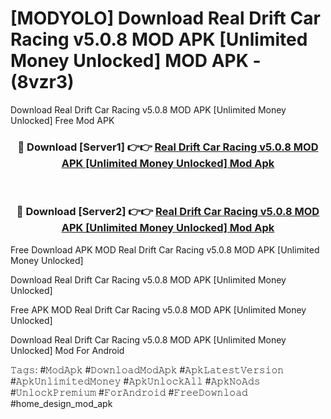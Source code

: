 # [MODYOLO] Download Real Drift Car Racing v5.0.8 MOD APK [Unlimited Money Unlocked] MOD APK - (8vzr3)
Download Real Drift Car Racing v5.0.8 MOD APK [Unlimited Money Unlocked] Free Mod APK

<div align="center">
<h3>🔴 Download [Server1] 👉👉 <a href="https://apk-comot.site?title=Real_Drift_Car_Racing_v5.0.8_MOD_APK_[Unlimited_Money_Unlocked]">Real Drift Car Racing v5.0.8 MOD APK [Unlimited Money Unlocked] Mod Apk</a></h3><br>

<h3>🔴 Download [Server2] 👉👉 <a href="https://apk-comot.site?title=Real_Drift_Car_Racing_v5.0.8_MOD_APK_[Unlimited_Money_Unlocked]">Real Drift Car Racing v5.0.8 MOD APK [Unlimited Money Unlocked] Mod Apk</a></h3>
</div>


Free Download APK MOD Real Drift Car Racing v5.0.8 MOD APK [Unlimited Money Unlocked]

Download Real Drift Car Racing v5.0.8 MOD APK [Unlimited Money Unlocked] 

Free APK MOD Real Drift Car Racing v5.0.8 MOD APK [Unlimited Money Unlocked] 

Download Real Drift Car Racing v5.0.8 MOD APK [Unlimited Money Unlocked] Mod For Android

𝚃𝚊𝚐𝚜: #𝙼𝚘𝚍𝙰𝚙𝚔 #𝙳𝚘𝚠𝚗𝚕𝚘𝚊𝚍𝙼𝚘𝚍𝙰𝚙𝚔 #𝙰𝚙𝚔𝙻𝚊𝚝𝚎𝚜𝚝𝚅𝚎𝚛𝚜𝚒𝚘𝚗 #𝙰𝚙𝚔𝚄𝚗𝚕𝚒𝚖𝚒𝚝𝚎𝚍𝙼𝚘𝚗𝚎𝚢 #𝙰𝚙𝚔𝚄𝚗𝚕𝚘𝚌𝚔𝙰𝚕𝚕 #𝙰𝚙𝚔𝙽𝚘𝙰𝚍𝚜 #𝚄𝚗𝚕𝚘𝚌𝚔𝙿𝚛𝚎𝚖𝚒𝚞𝚖 #𝙵𝚘𝚛𝙰𝚗𝚍𝚛𝚘𝚒𝚍 #𝙵𝚛𝚎𝚎𝙳𝚘𝚠𝚗𝚕𝚘𝚊𝚍 #home_design_mod_apk